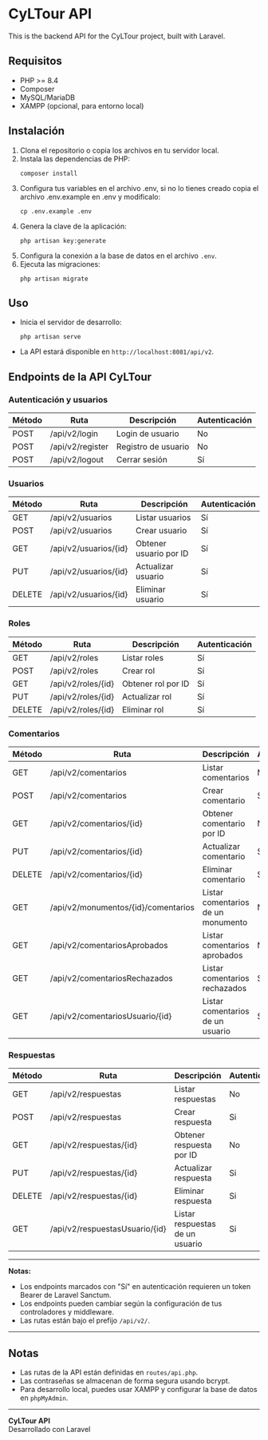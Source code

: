 # CyLTour API

This is the backend API for the CyLTour project, built with Laravel.

## Requisitos

- PHP >= 8.4
- Composer
- MySQL/MariaDB
- XAMPP (opcional, para entorno local)

## Instalación

1. Clona el repositorio o copia los archivos en tu servidor local.
2. Instala las dependencias de PHP:
    ```
    composer install
    ```
3. Configura tus variables en el archivo .env, si no lo tienes creado copia el archivo .env.example en .env y modificalo:
    ```
    cp .env.example .env
    ```
4. Genera la clave de la aplicación:
    ```
    php artisan key:generate
    ```
5. Configura la conexión a la base de datos en el archivo `.env`.
6. Ejecuta las migraciones:
    ```
    php artisan migrate
    ```

## Uso

- Inicia el servidor de desarrollo:
    ```
    php artisan serve
    ```
- La API estará disponible en `http://localhost:8081/api/v2`.

## Endpoints de la API CyLTour

### Autenticación y usuarios

| Método | Ruta                        | Descripción                        | Autenticación |
|--------|-----------------------------|------------------------------------|---------------|
| POST   | /api/v2/login               | Login de usuario                   | No            |
| POST   | /api/v2/register            | Registro de usuario                | No            |
| POST   | /api/v2/logout              | Cerrar sesión                      | Sí            |

### Usuarios

| Método | Ruta                        | Descripción                        | Autenticación |
|--------|-----------------------------|------------------------------------|---------------|
| GET    | /api/v2/usuarios            | Listar usuarios                    | Sí            |
| POST   | /api/v2/usuarios            | Crear usuario                      | Sí            |
| GET    | /api/v2/usuarios/{id}       | Obtener usuario por ID             | Sí            |
| PUT    | /api/v2/usuarios/{id}       | Actualizar usuario                 | Sí            |
| DELETE | /api/v2/usuarios/{id}       | Eliminar usuario                   | Sí            |

### Roles

| Método | Ruta                        | Descripción                        | Autenticación |
|--------|-----------------------------|------------------------------------|---------------|
| GET    | /api/v2/roles               | Listar roles                       | Sí            |
| POST   | /api/v2/roles               | Crear rol                          | Sí            |
| GET    | /api/v2/roles/{id}          | Obtener rol por ID                 | Sí            |
| PUT    | /api/v2/roles/{id}          | Actualizar rol                     | Sí            |
| DELETE | /api/v2/roles/{id}          | Eliminar rol                       | Sí            |

### Comentarios

| Método | Ruta                                      | Descripción                                 | Autenticación |
|--------|-------------------------------------------|---------------------------------------------|---------------|
| GET    | /api/v2/comentarios                       | Listar comentarios                          | No            |
| POST   | /api/v2/comentarios                       | Crear comentario                            | Si            |
| GET    | /api/v2/comentarios/{id}                  | Obtener comentario por ID                   | No            |
| PUT    | /api/v2/comentarios/{id}                  | Actualizar comentario                       | Si            |
| DELETE | /api/v2/comentarios/{id}                  | Eliminar comentario                         | Si            |
| GET    | /api/v2/monumentos/{id}/comentarios       | Listar comentarios de un monumento          | No            |
| GET    | /api/v2/comentariosAprobados              | Listar comentarios aprobados                | No            |
| GET    | /api/v2/comentariosRechazados             | Listar comentarios rechazados               | Si            |
| GET    | /api/v2/comentariosUsuario/{id}           | Listar comentarios de un usuario            | Si            |

### Respuestas

| Método | Ruta                            | Descripción                        | Autenticación |
|--------|---------------------------------|------------------------------------|---------------|
| GET    | /api/v2/respuestas              | Listar respuestas                  | No            |
| POST   | /api/v2/respuestas              | Crear respuesta                    | Si            |
| GET    | /api/v2/respuestas/{id}         | Obtener respuesta por ID           | No            |
| PUT    | /api/v2/respuestas/{id}         | Actualizar respuesta               | Si            |
| DELETE | /api/v2/respuestas/{id}         | Eliminar respuesta                 | Si            |
| GET    | /api/v2/respuestasUsuario/{id}  | Listar respuestas de un usuario    | Si            |

---

**Notas:**
- Los endpoints marcados con "Sí" en autenticación requieren un token Bearer de Laravel Sanctum.
- Los endpoints pueden cambiar según la configuración de tus controladores y middleware.
- Las rutas están bajo el prefijo `/api/v2/`.

---

## Notas

- Las rutas de la API están definidas en `routes/api.php`.
- Las contraseñas se almacenan de forma segura usando bcrypt.
- Para desarrollo local, puedes usar XAMPP y configurar la base de datos en `phpMyAdmin`.

---

**CyLTour API**  
Desarrollado con Laravel
